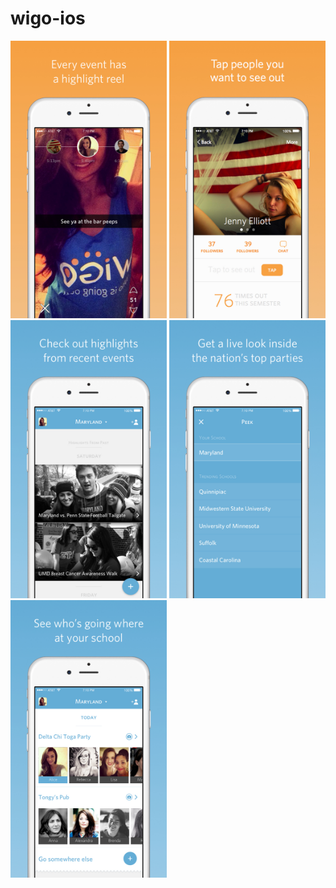 wigo-ios
========

<img src="/Images/Highlights.jpg" width="250">
<img src="/Images/Tap.jpg" width="250">
<img src="/Images/Past.jpg" width="250">
<img src="/Images/Peek.jpg" width="250">
<img src="/Images/Today.jpg" width="250">


<!--Notes on setting up the auto-builder.-->

<!--Follow the instructions here for setting up the teamcity agent:-->

<!--https://confluence.jetbrains.com/display/TCD8/Setting+up+and+Running+Additional+Build+Agents#SettingupandRunningAdditionalBuildAgents-UsingLaunchDaemonsStartupFilesonMacOSx-->

<!--Similar instructions exist for the teamcity server itself.-->

<!--The user that we want everything to run as is 'teamcity'.  That is extremely important.-->

<!--Note also that OS upgrades might cause provisioning profiles to be lost, in which case you need to re-login Xcode to get the profiles to be refreshed.-->

<!--Keep In Mind-->
<!--============-->
<!--If there are code signing failures, log into the build server through SSH rather than through Screen Sharing, as those use different environments.  Try running code signing on the command line.  Presumably it will fail, and then you can try various remedies until it works.  An example of what code signing looks like is -->
<!--```/usr/bin/codesign --force --sign 6CB3BBE3B8B88201497AFE1EED8E9041C8281543 --entitlements /Users/teamcity/TeamCity/buildAgent/work/46fda6ab0c1ed4de/build/Wigo.build/Distribution-iphoneos/wigoBlade.build/WiGo.app.xcent /Users/teamcity/Library/Developer/Xcode/DerivedData/Wigo-fkuwexbvexdzcrbljcbehcofdnvs/Build/Intermediates/ArchiveIntermediates/wigoBlade/InstallationBuildProductsLocation/Applications/WiGo.app```-->
